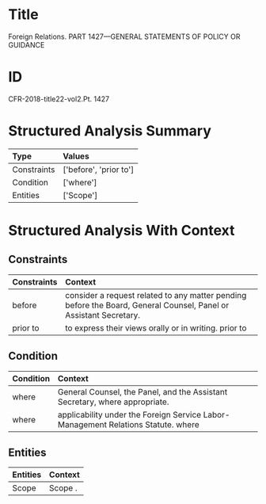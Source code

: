# Title

 Foreign Relations. PART 1427—GENERAL STATEMENTS OF POLICY OR GUIDANCE


# ID

 CFR-2018-title22-vol2.Pt. 1427


# Structured Analysis Summary

| Type        | Values                 |
|:------------|:-----------------------|
| Constraints | ['before', 'prior to'] |
| Condition   | ['where']              |
| Entities    | ['Scope']              |


# Structured Analysis With Context

 


## Constraints

| Constraints   | Context                                                                                                            |
|:--------------|:-------------------------------------------------------------------------------------------------------------------|
| before        | consider a request related to any matter pending before  the Board, General Counsel, Panel or Assistant Secretary. |
| prior to      | to express their views orally or in writing. prior to                                                              |


## Condition

| Condition   | Context                                                                           |
|:------------|:----------------------------------------------------------------------------------|
| where       | General Counsel, the Panel, and the Assistant Secretary, where  appropriate.      |
| where       | applicability under the Foreign Service Labor-Management Relations Statute. where |


## Entities

| Entities   | Context   |
|:-----------|:----------|
| Scope      | Scope .   |


